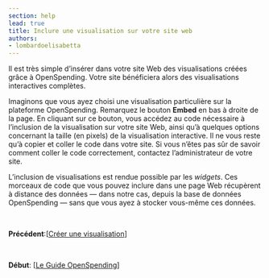 ```yaml
---
section: help
lead: true
title: Inclure une visualisation sur votre site web
authors:
- lombardoelisabetta
---
```

Il est très simple d’insérer dans votre site Web des visualisations créées grâce à OpenSpending. Votre site bénéficiera alors des visualisations interactives complètes.

Imaginons que vous ayez choisi une visualisation particulière sur la plateforme OpenSpending. Remarquez le bouton **Embed** en bas à droite de la page. En cliquant sur ce bouton, vous accédez au code nécessaire à l’inclusion de la visualisation sur votre site Web, ainsi qu’à quelques options concernant la taille (en pixels) de la visualisation interactive. Il ne vous reste qu’à copier et coller le code dans votre site. Si vous n’êtes pas sûr de savoir comment coller le code correctement, contactez l’administrateur de votre site.

L’inclusion de visualisations est rendue possible par les _widgets_. Ces morceaux de code que vous pouvez inclure dans une page Web récupèrent à distance des données — dans notre cas, depuis la base de données OpenSpending — sans que vous ayez à stocker vous-même ces données.

&nbsp;

**Précédent**:[<a href="../creer-une-visualisation/">Créer une visualisation</a>]

&nbsp;

**Début**: [<a href="../">Le Guide OpenSpending</a>]
